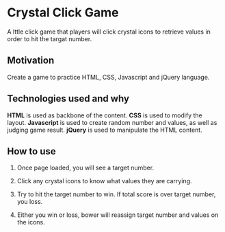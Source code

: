 # Crystal Click Game
A lttle click game that players will click crystal icons to retrieve values in order to hit the targat number.

## Motivation
Create a game to practice HTML, CSS, Javascript and jQuery language.

## Technologies used and why
**HTML** is used as backbone of the content.
**CSS** is used to modify the layout.
**Javascript** is used to create random number and values, as well as judging game result.
**jQuery** is used to manipulate the HTML content.

## How to use
1. Once page loaded, you will see a target number.

2. Click any crystal icons to know what values they are carrying.

3. Try to hit the target number to win. If total score is over target number, you loss.

4. Either you win or loss, bower will reassign target number and values on the icons.
